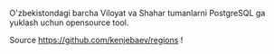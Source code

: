 O'zbekistondagi barcha Viloyat va Shahar tumanlarni PostgreSQL ga yuklash uchun opensource tool.

Source https://github.com/kenjebaev/regions !
